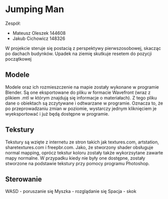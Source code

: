 # Jumping Man
Zespół:
- Mateusz Oleszek 144608
- Jakub Cichowicz 148326


W projekcie steruje się postacią z perspektywy pierwszosobowej, skacząc po dachach budynków. Upadek na ziemię skutkuje resetem do pozycji początkowej

## Modele
Modele oraz ich rozmieszczenie na mapie zostały wykonane w programie Blender. Są one eksportowane do pliku w formacie Wavefront (wraz z plikiem .mtl w którym znajdują się informacje o materiałach). Z tego pliku dane o obiektach są zczytywane i odtwarzane w programie. Oznacza to, że po przeprowadzaniu zmian w poziomie, wystarczy jednym kliknięciem je wyeksportować i już będą dostępne w programie.

## Tekstury
Tekstury są wzięte z internetu ze stron takich jak textures.com, artstation, sharetextures.com i freepbr.com. Jako, że stworzony shader obsługuje normal mapping, oprócz tekstur koloru zostały także wykorzsytane zawarte mapy normalne. W przypadku kiedy nie były one dostępne, zostały stworzone na podstawie tekstury przy pomocy programu Photoshop.

## Sterowanie
WASD - poruszanie się
Myszka - rozglądanie się
Spacja - skok